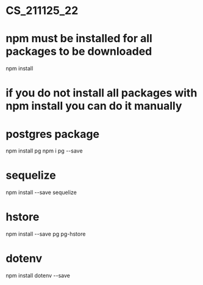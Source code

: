 # CS_211125_22
# npm must be installed for all packages to be downloaded
npm install
# if you do not install all packages with npm install you can do it manually 

# postgres package
 npm install pg
 npm i pg --save

# sequelize
npm install --save sequelize

# hstore
npm install --save pg pg-hstore
# dotenv
npm install dotenv --save